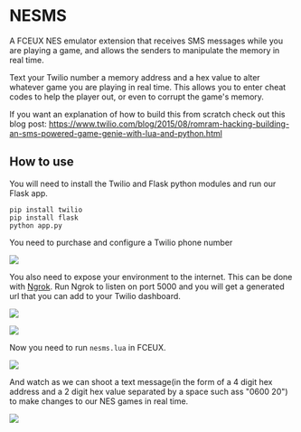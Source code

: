 # NESMS
A FCEUX NES emulator extension that receives SMS messages while you are playing a game, and allows the senders to manipulate the memory in real time. 

Text your Twilio number a memory address and a hex value to alter whatever game you are playing in real time. This allows you to enter cheat codes to help the player out, or even to corrupt the game's memory.

If you want an explanation of how to build this from scratch check out this blog post:
https://www.twilio.com/blog/2015/08/romram-hacking-building-an-sms-powered-game-genie-with-lua-and-python.html

## How to use

You will need to install the Twilio and Flask python modules and run our Flask app.

```
pip install twilio
pip install flask
python app.py
```

You need to purchase and configure a Twilio phone number

![](https://raw.github.com/sagnew/NESMS/master/images/buy-a-twilio-number.gif)

You also need to expose your environment to the internet. This can be done with [Ngrok](https://ngrok.com). Run Ngrok to listen on port 5000 and you will get a generated url that you can add to your Twilio dashboard.

![](https://raw.github.com/sagnew/NESMS/master/images/ngrok.png)

![](https://raw.github.com/sagnew/NESMS/master/images/twilio_dashboard.png)

Now you need to run `nesms.lua` in FCEUX.

![](https://raw.github.com/sagnew/NESMS/master/images/HelloWorld.gif)

And watch as we can shoot a text message(in the form of a 4 digit hex address and a 2 digit hex value separated by a space such ass "0600 20") to make changes to our NES games in real time.

![](https://raw.github.com/sagnew/NESMS/master/images/mario_dies.gif)
